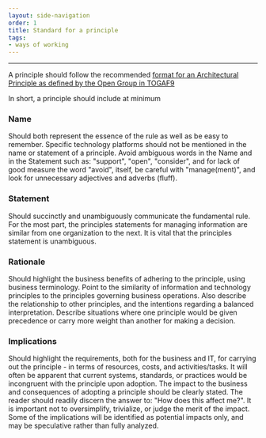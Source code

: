 ```yaml
---
layout: side-navigation
order: 1
title: Standard for a principle
tags:
- ways of working
---
```


---
A principle should follow the recommended [format for an Architectural Principle as defined by the Open Group in TOGAF9](https://pubs.opengroup.org/architecture/togaf9-doc/arch/chap20.html)

In short, a principle should include at minimum

### Name
Should both represent the essence of the rule as well as be easy to remember. Specific technology platforms should not be mentioned in the name or statement of a principle. Avoid ambiguous words in the Name and in the Statement such as: "support", "open", "consider", and for lack of good measure the word "avoid", itself, be careful with "manage(ment)", and look for unnecessary adjectives and adverbs (fluff).
### Statement
Should succinctly and unambiguously communicate the fundamental rule. For the most part, the principles statements for managing information are similar from one organization to the next. It is vital that the principles statement is unambiguous.
### Rationale
Should highlight the business benefits of adhering to the principle, using business terminology. Point to the similarity of information and technology principles to the principles governing business operations. Also describe the relationship to other principles, and the intentions regarding a balanced interpretation. Describe situations where one principle would be given precedence or carry more weight than another for making a decision.
### Implications
Should highlight the requirements, both for the business and IT, for carrying out the principle - in terms of resources, costs, and activities/tasks. It will often be apparent that current systems, standards, or practices would be incongruent with the principle upon adoption. The impact to the business and consequences of adopting a principle should be clearly stated. The reader should readily discern the answer to: "How does this affect me?". It is important not to oversimplify, trivialize, or judge the merit of the impact. Some of the implications will be identified as potential impacts only, and may be speculative rather than fully analyzed.
